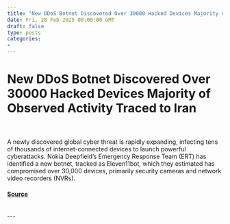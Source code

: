 ```yaml
---
title: "New DDoS Botnet Discovered Over 30000 Hacked Devices Majority of Observed Activity Traced to Iran"
date: Fri, 28 Feb 2025 00:00:00 GMT
draft: false
type: posts
categories: 
- 
---
```

# New DDoS Botnet Discovered Over 30000 Hacked Devices Majority of Observed Activity Traced to Iran

<br/>

<br/>
A newly discovered global cyber threat is rapidly expanding, infecting tens of thousands of internet-connected devices to launch powerful cyberattacks. Nokia Deepfield’s Emergency Response Team (ERT) has identified a new botnet, tracked as Eleven11bot, which they estimated has compromised over 30,000 devices, primarily security cameras and network video recorders (NVRs).

#### [Source](https://www.greynoise.io/blog/new-ddos-botnet-discovered)

<br/>
---
